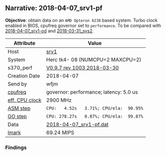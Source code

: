 ## Narrative: 2018-04-07_srv1-pf

**Objective**: obtain data on an `AMD Opteron 6238` based system. Turbo clock enabled in BIOS, cpufreq governor set to `performance`.
To be compared with [2018-04-07_srv1-od](2018-04-07_srv1-od.md) and
[2018-03-31_sys2](2018-03-31_sys2.md).

| Attribute | Value |
| --------- | ----- |
| Host   | [srv1](hostinfo_srv1.md) |
| System | Herc tk4- 08 (NUMCPU=2 MAXCPU=2) |
| s370_perf | [V0.9.7  rev  1003  2018-03-30](https://github.com/wfjm/s370-perf/blob/2685ff0/codes/s370_perf.asm) |
| Creation Date | 2018-04-07 |
| Send by | wfjm |
| [cpufreq](README_narr.md#user-content-cpufreq) | governor: performance; latency: 5.0 us |
| [eff. CPU clock](README_narr.md#user-content-effclk) | 2900 MHz |
| [ASM step](README_narr.md#user-content-asm) | `CPU:   4.52s   3.71%; CPU/ela:  90.95%` |
| [GO step](README_narr.md#user-content-go)   | `CPU: 278.27s   0.87%; CPU/ela:  99.87%` |
| Data | [2018-04-07_srv1-pf.dat](../data/2018-04-07_srv1-pf.dat) |
| [lmark](README_narr.md#user-content-lmark) | 69.24 MIPS |

### Findings
